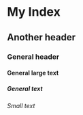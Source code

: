 # My Index
## Another header
### General header
#### General large text
##### General text
###### Small text

